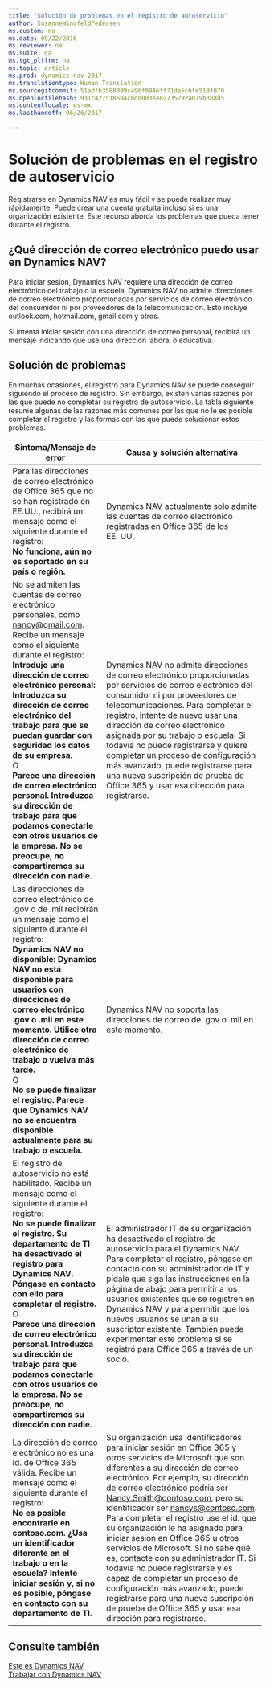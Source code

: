 ```yaml
---
title: "Solución de problemas en el registro de autoservicio"
author: SusanneWindfeldPedersen
ms.custom: na
ms.date: 09/22/2016
ms.reviewer: na
ms.suite: na
ms.tgt_pltfrm: na
ms.topic: article
ms.prod: dynamics-nav-2017
ms.translationtype: Human Translation
ms.sourcegitcommit: 51adfb3588099c496f0946ff71da5c6fe518f070
ms.openlocfilehash: 931c427518694cbd0003ea82735292a019b388d5
ms.contentlocale: es-mx
ms.lasthandoff: 06/26/2017

---
```


# <a name="troubleshooting-self-service-sign-up"></a>Solución de problemas en el registro de autoservicio
Registrarse en Dynamics NAV es muy fácil y se puede realizar muy rápidamente. Puede crear una cuenta gratuita incluso si es una organización existente. Este recurso aborda los problemas que pueda tener durante el registro.

## <a name="what-email-address-can-i-use-with-dynamics-nav"></a>¿Qué dirección de correo electrónico puedo usar en Dynamics NAV?
Para iniciar sesión, Dynamics NAV requiere una dirección de correo electrónico del trabajo o la escuela. Dynamics NAV no admite direcciones de correo electrónico proporcionadas por servicios de correo electrónico del consumidor ni por proveedores de la telecomunicación. Esto incluye outlook.com, hotmail.com, gmail.com y otros.

Si intenta iniciar sesión con una dirección de correo personal, recibirá un mensaje indicando que use una dirección laboral o educativa.

## <a name="troubleshooting"></a>Solución de problemas
En muchas ocasiones, el registro para Dynamics NAV se puede conseguir siguiendo el proceso de registro. Sin embargo, existen varias razones por las que puede no completar su registro de autoservicio. La tabla siguiente resume algunas de las razones más comunes por las que no le es posible completar el registro y las formas con las que puede solucionar estos problemas.

|Síntoma/Mensaje de error                                                                             |Causa y solución alternativa|
|--------------------------------------------------------------------------------------------------|--------------------|
|Para las direcciones de correo electrónico de Office 365 que no se han registrado en EE.UU., recibirá un mensaje como el siguiente durante el registro: <br>**No funciona, aún no es soportado en su país o región.**<br> |Dynamics NAV actualmente solo admite las cuentas de correo electrónico registradas en Office 365 de los EE. UU.|
|No se admiten las cuentas de correo electrónico personales, como nancy@gmail.com. Recibe un mensaje como el siguiente durante el registro: <br>**Introdujo una dirección de correo electrónico personal: Introduzca su dirección de correo electrónico del trabajo para que se puedan guardar con seguridad los datos de su empresa.**<br> O <br> **Parece una dirección de correo electrónico personal. Introduzca su dirección de trabajo para que podamos conectarle con otros usuarios de la empresa. No se preocupe, no compartiremos su dirección con nadie.** | Dynamics NAV no admite direcciones de correo electrónico proporcionadas por servicios de correo electrónico del consumidor ni por proveedores de telecomunicaciones. Para completar el registro, intente de nuevo usar una dirección de correo electrónico asignada por su trabajo o escuela. Si todavía no puede registrarse y quiere completar un proceso de configuración más avanzado, puede registrarse para una nueva suscripción de prueba de Office 365 y usar esa dirección para registrarse.
|Las direcciones de correo electrónico de .gov o de .mil recibirán un mensaje como el siguiente durante el registro: <br>**Dynamics NAV no disponible: Dynamics NAV no está disponible para usuarios con direcciones de correo electrónico .gov o .mil en este momento. Utilice otra dirección de correo electrónico de trabajo o vuelva más tarde.** <br>O <br>**No se puede finalizar el registro. Parece que Dynamics NAV no se encuentra disponible actualmente para su trabajo o escuela.**|Dynamics NAV no soporta las direcciones de correo de .gov o .mil en este momento.|
|El registro de autoservicio no está habilitado. Recibe un mensaje como el siguiente durante el registro: <br>**No se puede finalizar el registro. Su departamento de TI ha desactivado el registro para Dynamics NAV. Póngase en contacto con ello para completar el registro.** <br>O <br> **Parece una dirección de correo electrónico personal. Introduzca su dirección de trabajo para que podamos conectarle con otros usuarios de la empresa. No se preocupe, no compartiremos su dirección con nadie.**|El administrador IT de su organización ha desactivado el registro de autoservicio para el Dynamics NAV. Para completar el registro, póngase en contacto con su administrador de IT y pídale que siga las instrucciones en la página de abajo para permitir a los usuarios existentes que se registren en Dynamics NAV y para permitir que los nuevos usuarios se unan a su suscriptor existente. También puede experimentar este problema si se registró para Office 365 a través de un socio.|
|La dirección de correo electrónico no es una Id. de Office 365 válida. Recibe un mensaje como el siguiente durante el registro: <br>**No es posible encontrarle en contoso.com. ¿Usa un identificador diferente en el trabajo o en la escuela? Intente iniciar sesión y, si no es posible, póngase en contacto con su departamento de TI.**|Su organización usa identificadores para iniciar sesión en Office 365 y otros servicios de Microsoft que son diferentes a su dirección de correo electrónico. Por ejemplo, su dirección de correo electrónico podría ser Nancy.Smith@contoso.com, pero su identificador ser nancys@contoso.com. Para completar el registro use el id. que su organización le ha asignado para iniciar sesión en Office 365 u otros servicios de Microsoft. Si no sabe qué es, contacte con su administrador IT. Si todavía no puede registrarse y es capaz de completar un proceso de configuración más avanzado, puede registrarse para una nueva suscripción de prueba de Office 365 y usar esa dirección para registrarse.|


## <a name="see-also"></a>Consulte también
[Este es Dynamics NAV](across-get-started.md)  
[Trabajar con Dynamics NAV](ui-work-product.md)




